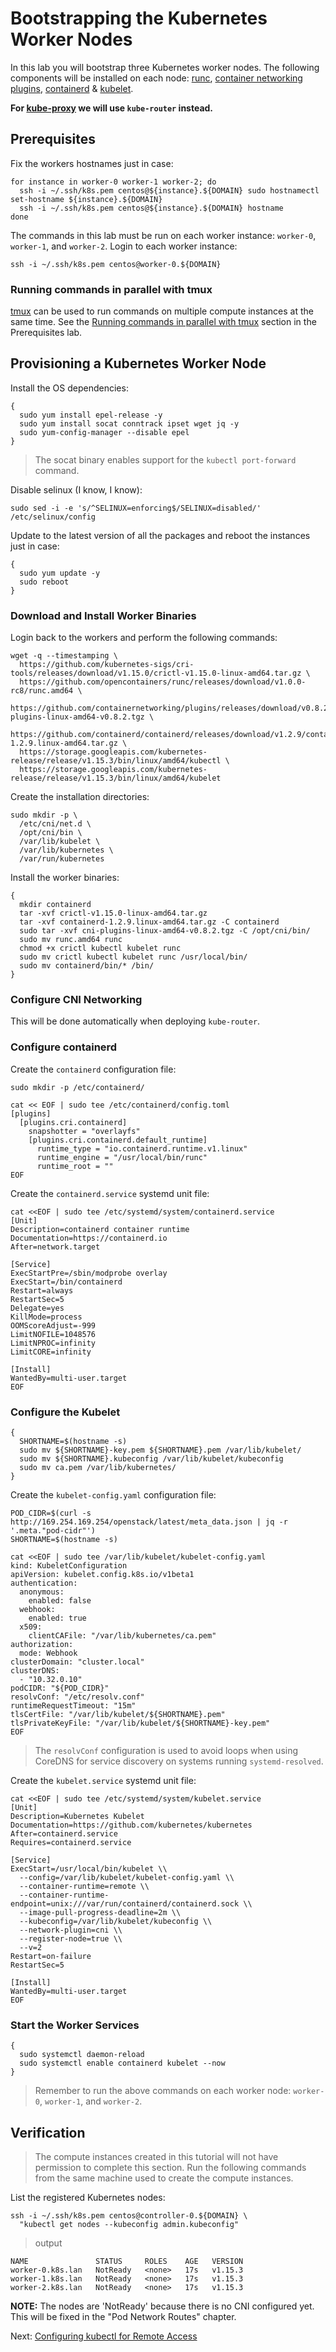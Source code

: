 # Bootstrapping the Kubernetes Worker Nodes

In this lab you will bootstrap three Kubernetes worker nodes. The following components will be installed on each node: [runc](https://github.com/opencontainers/runc), [container networking plugins](https://github.com/containernetworking/cni), [containerd](https://github.com/containerd/containerd) & [kubelet](https://kubernetes.io/docs/admin/kubelet).

**For [kube-proxy](https://kubernetes.io/docs/concepts/cluster-administration/proxies) we will use `kube-router` instead.**

## Prerequisites

Fix the workers hostnames just in case:

```
for instance in worker-0 worker-1 worker-2; do
  ssh -i ~/.ssh/k8s.pem centos@${instance}.${DOMAIN} sudo hostnamectl set-hostname ${instance}.${DOMAIN}
  ssh -i ~/.ssh/k8s.pem centos@${instance}.${DOMAIN} hostname
done
```

The commands in this lab must be run on each worker instance: `worker-0`, `worker-1`, and `worker-2`. Login to each worker instance:

```
ssh -i ~/.ssh/k8s.pem centos@worker-0.${DOMAIN}
```

### Running commands in parallel with tmux

[tmux](https://github.com/tmux/tmux/wiki) can be used to run commands on multiple compute instances at the same time. See the [Running commands in parallel with tmux](01-prerequisites.md#running-commands-in-parallel-with-tmux) section in the Prerequisites lab.

## Provisioning a Kubernetes Worker Node

Install the OS dependencies:

```
{
  sudo yum install epel-release -y
  sudo yum install socat conntrack ipset wget jq -y
  sudo yum-config-manager --disable epel
}
```

> The socat binary enables support for the `kubectl port-forward` command.

Disable selinux (I know, I know):

```
sudo sed -i -e 's/^SELINUX=enforcing$/SELINUX=disabled/' /etc/selinux/config
```

Update to the latest version of all the packages and reboot the instances just in case:

```
{
  sudo yum update -y
  sudo reboot
}
```

### Download and Install Worker Binaries

Login back to the workers and perform the following commands:

```
wget -q --timestamping \
  https://github.com/kubernetes-sigs/cri-tools/releases/download/v1.15.0/crictl-v1.15.0-linux-amd64.tar.gz \
  https://github.com/opencontainers/runc/releases/download/v1.0.0-rc8/runc.amd64 \
  https://github.com/containernetworking/plugins/releases/download/v0.8.2/cni-plugins-linux-amd64-v0.8.2.tgz \
  https://github.com/containerd/containerd/releases/download/v1.2.9/containerd-1.2.9.linux-amd64.tar.gz \
  https://storage.googleapis.com/kubernetes-release/release/v1.15.3/bin/linux/amd64/kubectl \
  https://storage.googleapis.com/kubernetes-release/release/v1.15.3/bin/linux/amd64/kubelet
```

Create the installation directories:

```
sudo mkdir -p \
  /etc/cni/net.d \
  /opt/cni/bin \
  /var/lib/kubelet \
  /var/lib/kubernetes \
  /var/run/kubernetes
```

Install the worker binaries:

```
{
  mkdir containerd
  tar -xvf crictl-v1.15.0-linux-amd64.tar.gz
  tar -xvf containerd-1.2.9.linux-amd64.tar.gz -C containerd
  sudo tar -xvf cni-plugins-linux-amd64-v0.8.2.tgz -C /opt/cni/bin/
  sudo mv runc.amd64 runc
  chmod +x crictl kubectl kubelet runc
  sudo mv crictl kubectl kubelet runc /usr/local/bin/
  sudo mv containerd/bin/* /bin/
}
```

### Configure CNI Networking

This will be done automatically when deploying `kube-router`.

### Configure containerd

Create the `containerd` configuration file:

```
sudo mkdir -p /etc/containerd/
```

```
cat << EOF | sudo tee /etc/containerd/config.toml
[plugins]
  [plugins.cri.containerd]
    snapshotter = "overlayfs"
    [plugins.cri.containerd.default_runtime]
      runtime_type = "io.containerd.runtime.v1.linux"
      runtime_engine = "/usr/local/bin/runc"
      runtime_root = ""
EOF
```

Create the `containerd.service` systemd unit file:

```
cat <<EOF | sudo tee /etc/systemd/system/containerd.service
[Unit]
Description=containerd container runtime
Documentation=https://containerd.io
After=network.target

[Service]
ExecStartPre=/sbin/modprobe overlay
ExecStart=/bin/containerd
Restart=always
RestartSec=5
Delegate=yes
KillMode=process
OOMScoreAdjust=-999
LimitNOFILE=1048576
LimitNPROC=infinity
LimitCORE=infinity

[Install]
WantedBy=multi-user.target
EOF
```

### Configure the Kubelet

```
{
  SHORTNAME=$(hostname -s)
  sudo mv ${SHORTNAME}-key.pem ${SHORTNAME}.pem /var/lib/kubelet/
  sudo mv ${SHORTNAME}.kubeconfig /var/lib/kubelet/kubeconfig
  sudo mv ca.pem /var/lib/kubernetes/
}
```

Create the `kubelet-config.yaml` configuration file:

```
POD_CIDR=$(curl -s http://169.254.169.254/openstack/latest/meta_data.json | jq -r '.meta."pod-cidr"')
SHORTNAME=$(hostname -s)

cat <<EOF | sudo tee /var/lib/kubelet/kubelet-config.yaml
kind: KubeletConfiguration
apiVersion: kubelet.config.k8s.io/v1beta1
authentication:
  anonymous:
    enabled: false
  webhook:
    enabled: true
  x509:
    clientCAFile: "/var/lib/kubernetes/ca.pem"
authorization:
  mode: Webhook
clusterDomain: "cluster.local"
clusterDNS:
  - "10.32.0.10"
podCIDR: "${POD_CIDR}"
resolvConf: "/etc/resolv.conf"
runtimeRequestTimeout: "15m"
tlsCertFile: "/var/lib/kubelet/${SHORTNAME}.pem"
tlsPrivateKeyFile: "/var/lib/kubelet/${SHORTNAME}-key.pem"
EOF
```

> The `resolvConf` configuration is used to avoid loops when using CoreDNS for service discovery on systems running `systemd-resolved`.

Create the `kubelet.service` systemd unit file:

```
cat <<EOF | sudo tee /etc/systemd/system/kubelet.service
[Unit]
Description=Kubernetes Kubelet
Documentation=https://github.com/kubernetes/kubernetes
After=containerd.service
Requires=containerd.service

[Service]
ExecStart=/usr/local/bin/kubelet \\
  --config=/var/lib/kubelet/kubelet-config.yaml \\
  --container-runtime=remote \\
  --container-runtime-endpoint=unix:///var/run/containerd/containerd.sock \\
  --image-pull-progress-deadline=2m \\
  --kubeconfig=/var/lib/kubelet/kubeconfig \\
  --network-plugin=cni \\
  --register-node=true \\
  --v=2
Restart=on-failure
RestartSec=5

[Install]
WantedBy=multi-user.target
EOF
```

### Start the Worker Services

```
{
  sudo systemctl daemon-reload
  sudo systemctl enable containerd kubelet --now
}
```

> Remember to run the above commands on each worker node: `worker-0`, `worker-1`, and `worker-2`.

## Verification

> The compute instances created in this tutorial will not have permission to complete this section. Run the following commands from the same machine used to create the compute instances.

List the registered Kubernetes nodes:

```
ssh -i ~/.ssh/k8s.pem centos@controller-0.${DOMAIN} \
  "kubectl get nodes --kubeconfig admin.kubeconfig"
```

> output

```
NAME               STATUS     ROLES    AGE   VERSION
worker-0.k8s.lan   NotReady   <none>   17s   v1.15.3
worker-1.k8s.lan   NotReady   <none>   17s   v1.15.3
worker-2.k8s.lan   NotReady   <none>   17s   v1.15.3
```

**NOTE:** The nodes are 'NotReady' because there is no CNI configured yet.
This will be fixed in the "Pod Network Routes" chapter.

Next: [Configuring kubectl for Remote Access](10-configuring-kubectl.md)
